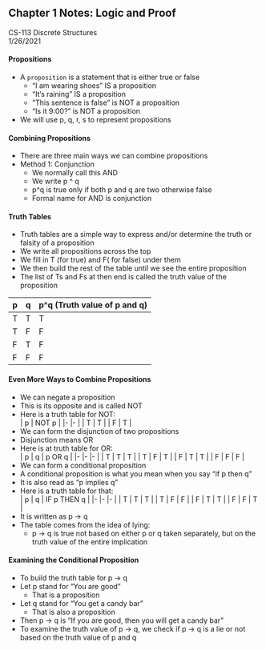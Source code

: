 ## Chapter 1 Notes: Logic and Proof  
CS-113 Discrete Structures  
1/26/2021  

#### Propositions
- A `proposition` is a statement that is either true or false
  - “I am wearing shoes” IS a proposition
  - “It’s raining” IS a proposition
  - “This sentence is false” is NOT a proposition
  - “Is it 9:00?” is NOT a proposition
- We will use p, q, r, s to represent propositions

#### Combining Propositions
- There are three main ways we can combine propositions
- Method 1: Conjunction
  - We normally call this AND
  - We write p ^ q
  - p^q is true only if both p and q are two otherwise false
  - Formal name for AND is conjunction

#### Truth Tables
- Truth tables are a simple way to express and/or determine the truth or falsity of a proposition
- We write all propositions across the top
- We fill in T (for true) and F( for false) under them
- We then build the rest of the table until we see the entire proposition
- The list of Ts and Fs at then end is called the truth value of the proposition  

| p 	| q 	| p^q (Truth value of p and q) 	|  
|-	|-	|-	|  
| T 	| T 	| T 	|  
| T 	| F 	| F 	|  
| F 	| T 	| F 	|  
| F 	| F 	| F 	|  

#### Even More Ways to Combine Propositions
- We can negate a proposition
- This is its opposite and is called NOT
- Here is a truth table for NOT:  
  |     p    	|     NOT   p    	|
  |-	|-	|
  |     T    	|     T    	|
  |     F    	|     T    	|  
- We can form the disjunction of two propositions
- Disjunction means OR
- Here is at truth table for OR:  
  |     p    	|     q    	|     p   OR q    	|
  |-	|-	|-	|
  |     T    	|     T    	|     T    	|
  |     T    	|     F    	|     T    	|
  |     F    	|     T    	|     T    	|
  |     F    	|     F    	|     F    	|  
- We can form a conditional proposition
- A conditional proposition is what you mean when you say “if p then q”
- It is also read as “p implies q”
- Here is a truth table for that:  
  |     p    	|     q    	|     IF   p THEN q    	|
  |-	|-	|-	|
  |     T    	|     T    	|     T    	|
  |     T    	|     F    	|     F    	|
  |     F    	|     T    	|     T    	|
  |     F    	|     F    	|     T    	|  
- It is written as p → q
- The table comes from the idea of lying:
  - p → q is true not based on either p or q taken separately, but on the truth value of the entire implication

#### Examining the Conditional Proposition
- To build the truth table for p → q
- Let p stand for “You are good”
  - That is a proposition
- Let q stand for “You get a candy bar”
  - That is also a proposition
- Then p → q is “If you are good, then you will get a candy bar”
- To examine the truth value of p → q, we check if p → q is a lie or not based on the truth value of p and q
